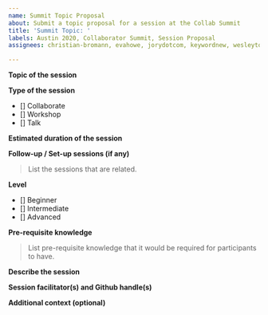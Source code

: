 ```yaml
---
name: Summit Topic Proposal
about: Submit a topic proposal for a session at the Collab Summit
title: 'Summit Topic: '
labels: Austin 2020, Collaborator Summit, Session Proposal
assignees: christian-bromann, evahowe, jorydotcom, keywordnew, wesleytodd

---
```


<!--
Thank you! You are submitting a topic for the next Collaborator's Summit, Austin (TX) 2020!

Please include as much detail as you are able to at this moment. Don't worry, it doesn't have to be complete.

Please feel free to link to any other issue, PR, or resource that could be relevant.
-->

**Topic of the session**

**Type of the session**
- [] Collaborate
- [] Workshop
- [] Talk


**Estimated duration of the session**


**Follow-up / Set-up sessions (if any)**
> List the sessions that are related. 


**Level**
- [] Beginner
- [] Intermediate
- [] Advanced

**Pre-requisite knowledge**
> List pre-requisite knowledge that it would be required for participants to have.


**Describe the session**


**Session facilitator(s) and Github handle(s)**

<!--
Here's a handy [guide](https://github.com/nodejs/summit/blob/master/SESSION_FACILITATOR_GUIDE.md) for the person or persons who will facilitate this session.
-->


**Additional context (optional)**

<!--
Please let us know if this session is:
- suppose to be led by someone remotely?
- prefered to be hold at a specific time, of so which time is preferred?
-->
